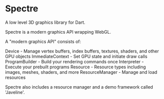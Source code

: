 Spectre
==============

A low level 3D graphics library for Dart.

Spectre is a modern graphics API wrapping WebGL. 

A "modern graphics API" consists of:

Device - Manage vertex buffers, index buffers, textures, shaders, and other GPU objects
ImmediateContext - Set GPU state and initiate draw calls
ProgramBuilder - Build your rendering commands once
Interpreter - Execute your prebuilt programs
Resource - Resource types including images, meshes, shaders, and more
ResourceManager - Manage and load resources 

Spectre also includes a resource manager and a demo framework called 'Javeline'.


